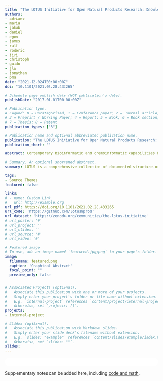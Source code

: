 ```yaml
---
title: "The LOTUS Initiative for Open Natural Products Research: Knowledge Management through Wikidata"
authors:
- adriano
- maria
- jakub
- daniel
- egon
- james
- ralf
- roderic
- jiri
- christoph
- guido
- jlw
- jonathan
- pma
date: "2021-12-024T00:00:00Z"
doi: "10.1101/2021.02.28.433265"

# Schedule page publish date (NOT publication's date).
publishDate: "2017-01-01T00:00:00Z"

# Publication type.
# Legend: 0 = Uncategorized; 1 = Conference paper; 2 = Journal article;
# 3 = Preprint / Working Paper; 4 = Report; 5 = Book; 6 = Book section;
# 7 = Thesis; 8 = Patent
publication_types: ["3"]

# Publication name and optional abbreviated publication name.
publication: "The LOTUS Initiative for Open Natural Products Research: Knowledge Management through Wikidata"
publication_short: ""

abstract: Contemporary bioinformatic and chemoinformatic capabilities hold promise to reshape knowledge management, analysis and interpretation of data in natural products research. Currently, reliance on a disparate set of non-standardized, insular, and specialized databases presents a series of challenges for data access, both within the discipline and for integration and interoperability between related fields. The fundamental elements of exchange are referenced structure-organism pairs that establish relationships between distinct molecular structures and the living organisms from which they were identified. Consolidating and sharing such information via an open platform has strong transformative potential for natural products research and beyond. This is the ultimate goal of the newly established LOTUS initiative, which has now completed the first steps toward the harmonization, curation, validation and open dissemination of 750,000+ referenced structure-organism pairs. LOTUS data is hosted on Wikidata and regularly mirrored on https://lotus.naturalproducts.net. Data sharing within the Wikidata framework broadens data access and interoperability, opening new possibilities for community curation and evolving publication models. Furthermore, embedding LOTUS data into the vast Wikidata knowledge graph will facilitate new biological and chemical insights. The LOTUS initiative represents an important advancement in the design and deployment of a comprehensive and collaborative natural products knowledge base.

# Summary. An optional shortened abstract.
summary: LOTUS is a comprehensive collection of documented structure-organism pairs. Within the frame of current computational approaches in Natural Products research and related fields, these documented structure-organism pairs should allow a more complete understanding of organisms and their chemistry.

tags:
- Source Themes
featured: false

links:
# - name: Custom Link
#   url: http://example.org
url_pdf: https://doi.org/10.1101/2021.02.28.433265
url_code: 'https://github.com/lotusnprod'
url_dataset: 'https://zenodo.org/communities/the-lotus-initiative'
# url_poster: '#'
# url_project: ''
# url_slides: ''
# url_source: '#'
# url_video: '#'

# Featured image
# To use, add an image named `featured.jpg/png` to your page's folder. 
image:
  filename: featured.png
  caption: 'Graphical Abstract'
  focal_point: ""
  preview_only: false


# Associated Projects (optional).
#   Associate this publication with one or more of your projects.
#   Simply enter your project's folder or file name without extension.
#   E.g. `internal-project` references `content/project/internal-project/index.md`.
#   Otherwise, set `projects: []`.
projects:
- internal-project

# Slides (optional).
#   Associate this publication with Markdown slides.
#   Simply enter your slide deck's filename without extension.
#   E.g. `slides: "example"` references `content/slides/example/index.md`.
#   Otherwise, set `slides: ""`.
slides:
---
```


<html>
  <style>
    section {
        background: white;
        color: black;
        border-radius: 1em;
        padding: 1em;
        left: 50% }
    #inner {
        display: inline-block;
        display: flex;
        align-items: center;
        justify-content: center }
  </style>
  <section>
    <div id="inner">
      <script type='text/javascript' src='https://d1bxh8uas1mnw7.cloudfront.net/assets/embed.js'></script>
        <span style="float:left"; 
          class="__dimensions_badge_embed__" 
          data-doi="10.1101/2021.02.28.433265" 
          data-hide-zero-citations="true" 
          data-legend="always">
        </span>
      <script async src="https://badge.dimensions.ai/badge.js" charset="utf-8"></script>
        <div  style="float:right"; 
          data-link-target="_blank" 
          data-badge-details="right" 
          data-badge-type="medium-donut"
          data-doi="10.1101/2021.02.28.433265"   
          data-condensed="true" 
          data-hide-no-mentions="true" 
          class="altmetric-embed">
        </div>
    </div>
    <div id="inner">
      <script type="text/javascript" src="//cdn.plu.mx/widget-summary.js"></script>
        <a href="https://plu.mx/plum/a/?doi=10.1101/2021.02.28.433265" 
          data-orientation="horizontal" 
          class="plumx-summary" 
          data-site="plum" 
          data-hide-when-empty="true">
        </a>
    </div>
  </section>
  
Supplementary notes can be added here, including [code and math](https://sourcethemes.com/academic/docs/writing-markdown-latex/).
